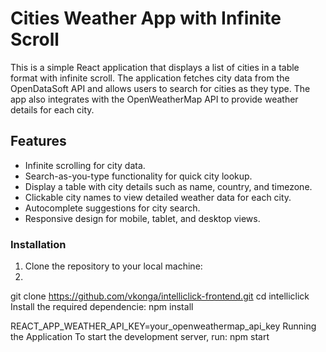 
# Cities Weather App with Infinite Scroll

This is a simple React application that displays a list of cities in a table format with infinite scroll. The application fetches city data from the OpenDataSoft API and allows users to search for cities as they type. The app also integrates with the OpenWeatherMap API to provide weather details for each city.

## Features

- Infinite scrolling for city data.
- Search-as-you-type functionality for quick city lookup.
- Display a table with city details such as name, country, and timezone.
- Clickable city names to view detailed weather data for each city.
- Autocomplete suggestions for city search.
- Responsive design for mobile, tablet, and desktop views.

### Installation

1. Clone the repository to your local machine:
2. 
git clone https://github.com/vkonga/intelliclick-frontend.git
cd intelliclick
Install the required dependencie:
npm install

REACT_APP_WEATHER_API_KEY=your_openweathermap_api_key
Running the Application
To start the development server, run:
npm start
